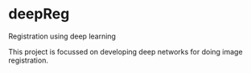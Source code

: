 # deepReg
Registration using deep learning

This project is focussed on developing deep networks for doing image registration.

